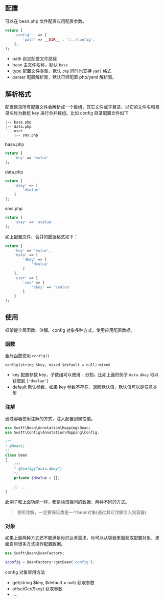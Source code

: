## 配置

可以在 bean.php 文件配置应用配置参数。

```php
return [
    'config'   => [
        'path' => __DIR__ . '/../config',
    ],
];
```

- path 自定配置文件路径
- base 主文件名称，默认 `base`
- type 配置文件类型，默认 `php` 同时也支持 `yaml` 格式
- parser 配置解析器，默认已经配置 php/yaml 解析器。


## 解析格式

配置目录所有配置文件会解析成一个数组，其它文件或子目录，以它的文件名和目录名称为数组 key 进行合并数组。比如 config 目录配置文件如下

```
|-- base.php
|-- data.php
`-- user
    |-- sms.php
```

base.php

```php
return [
    'key' => 'value'
];
```

data.php

```php
return [
    'dkey' => [
        'dvalue'
    ]
];
```

sms.php

```php
return [
    'skey' => 'svalue'
];
```

如上配置文件，合并的数据格式如下：

```php
return [
    'key' => 'value',
    'data' => [
        'dkey' => [
            'dvalue'
        ]
    ],
    'user' => [
        'sms' => [
            'skey' => 'svalue'
        ]
    ]
];
```


## 使用

框架提全局函数、注解、config 对象多种方式，使用应用配置数据。

### 函数

全局函数使用 `config()`
```
config(string $key, mixed $default = null):mixed
```

- key 配置参数 key，子数组可以使用 `.` 分割，比如上面的例子 `data.dkey` 可以获取到 `["dvalue"]`
- default 默认参数，如果 key 参数不存在，返回默认值，默认值可以是任意类型

### 注解

通过容器使用注解的方式，注入配置到属性值。

```php
use Swoft\Bean\Annotation\Mapping\Bean;
use Swoft\Config\Annotation\Mapping\Config;

/**
* @Bean()
*/
class Demo
{
    /**
    * @Config("data.dkey")
    */
    private $dvalue = [];
    
    // ...
}
```

此例子和上面功能一样，都是读取相同的数据，两种不同的方式。

> 使用注解，一定要保证类是一个bean对象(通过其它注解注入到容器)

### 对象

如果上面两种方式还不能满足你的业务需求，你可以从容器里面获取配置对象，里面自带很多方式操作配置数据。

```php
use Swoft\Bean\BeanFactory;

$config = BeanFactory::getBean('config');
```

config 对象常用方法

- get(string $key, $default = null) 获取参数
- offsetGet($key) 获取参数
- ....